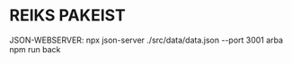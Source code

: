 # REIKS PAKEIST

JSON-WEBSERVER:
npx json-server ./src/data/data.json --port 3001
arba
npm run back
